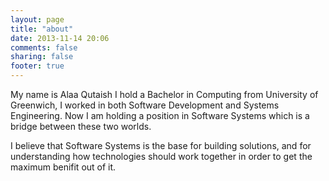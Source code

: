 ```yaml
---
layout: page
title: "about"
date: 2013-11-14 20:06
comments: false
sharing: false
footer: true
---
```

My name is Alaa Qutaish
I hold a Bachelor in Computing from University of Greenwich, I worked in
both Software Development and Systems Engineering. Now I am holding a
position in Software Systems which is a bridge between these two worlds.

I believe that Software Systems is the base for building solutions, and
for understanding how technologies should work together in order to get
the maximum benifit out of it. 
